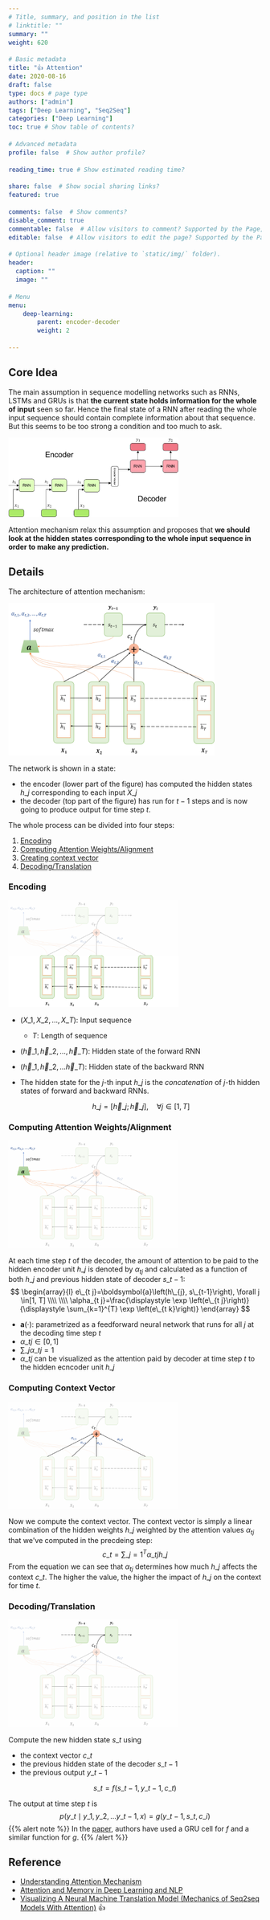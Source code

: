```yaml
---
# Title, summary, and position in the list
# linktitle: ""
summary: ""
weight: 620

# Basic metadata
title: "👍 Attention"
date: 2020-08-16
draft: false
type: docs # page type
authors: ["admin"]
tags: ["Deep Learning", "Seq2Seq"]
categories: ["Deep Learning"]
toc: true # Show table of contents?

# Advanced metadata
profile: false  # Show author profile?

reading_time: true # Show estimated reading time?

share: false  # Show social sharing links?
featured: true

comments: false  # Show comments?
disable_comment: true
commentable: false  # Allow visitors to comment? Supported by the Page, Post, and Docs content types.
editable: false  # Allow visitors to edit the page? Supported by the Page, Post, and Docs content types.

# Optional header image (relative to `static/img/` folder).
header:
  caption: ""
  image: ""

# Menu
menu: 
    deep-learning:
        parent: encoder-decoder
        weight: 2

---
```


## Core Idea

The main assumption in sequence modelling networks such as RNNs, LSTMs and GRUs is that **the current state holds information for the whole of input** seen so far. Hence the final state of a RNN after reading the whole input sequence should contain complete information about that sequence. But this seems to be too strong a condition and too much to ask.

<img src="https://raw.githubusercontent.com/EckoTan0804/upic-repo/master/uPic/1*1JcHGUU7rFgtXC_mydUA_Q.jpeg" alt="Image for post" style="zoom: 33%;" />



Attention mechanism relax this assumption and proposes that **we should look at the hidden states corresponding to the whole input sequence in order to make any prediction.**



## Details

The architecture of attention mechanism:

<img src="https://raw.githubusercontent.com/EckoTan0804/upic-repo/master/uPic/1*e5665dfyxLDgZzKmrZ8Y0Q.png" alt="Image for post" style="zoom: 40%;" />

The network is shown in a state: 

- the encoder (lower part of the figure) has computed the hidden states $h\_j$ corresponding to each input $X\_j$ 
- the decoder (top part of the figure) has run for $t-1$ steps and is now going to produce output for time step $t$.

The whole process can be divided into four steps:

1. [Encoding](#encoding)
2. [Computing Attention Weights/Alignment](#computing-attention-weightsalignment)
3. [Creating context vector](#creating-context-vector)
4. [Decoding/Translation](#decodingtranslation)

### Encoding

<img src="https://raw.githubusercontent.com/EckoTan0804/upic-repo/master/uPic/1*_hL6bQGbYGSJ4E-PgF4UfA.png" alt="Image for post" style="zoom:33%;" />



- $(X\_1, X\_2, \dots, X\_T)$: Input sequence

  - $T$: Length of sequence

- $(\overrightarrow{h}\_{1}, \overrightarrow{h}\_{2}, \dots, \overrightarrow{h}\_{T})$: Hidden state of the forward RNN

- $(\overleftarrow{h}\_{1}, \overleftarrow{h}\_{2}, \ldots \overleftarrow{h}\_{T})$: Hidden state of the backward RNN

- The hidden state for the $j$-th input $h\_j$ is the *concatenation* of $j$-th hidden states of forward and backward RNNs.

  $$
  h\_{j}=\left[\overrightarrow{h}\_{j} ; \overleftarrow{h}\_{j}\right], \quad \forall j \in[1, T]
  $$

### Computing Attention Weights/Alignment

<img src="https://raw.githubusercontent.com/EckoTan0804/upic-repo/master/uPic/1*jiJmd9ako4eBBkEf0igTHA.png" alt="Image for post" style="zoom:33%;" />



At each time step $t$ of the decoder, the amount of attention to be paid to the hidden encoder unit $h\_j$ is denoted by $\alpha_{tj}$ and calculated as a function of both $h\_j$ and previous hidden state of decoder $s\_{t-1}$:
$$
\begin{array}{l}
e\_{t j}=\boldsymbol{a}\left(h\_{j}, s\_{t-1}\right), \forall j \in[1, T] \\\\ \\\\
\alpha_{t j}=\frac{\displaystyle \exp \left(e\_{t j}\right)}{\displaystyle \sum_{k=1}^{T} \exp \left(e\_{t k}\right)}
\end{array}
$$

- $\boldsymbol{a}(\cdot)$: parametrized as a feedforward neural network that runs for all $j$ at the decoding time step $t$
- $\alpha\_{tj} \in [0, 1]$
- $\displaystyle \sum\_j \alpha\_{tj} = 1$
- $\alpha\_{tj}$ can be visualized as the attention paid by decoder at time step $t$ to the hidden ecncoder unit $h\_j$

### Computing Context Vector

<img src="https://raw.githubusercontent.com/EckoTan0804/upic-repo/master/uPic/1*Y78e7OLg9A4LAg3_4bRUGA.png" alt="Image for post" style="zoom:33%;" />



Now we compute the context vector. The context vector is simply a linear combination of the hidden weights $h\_j$ weighted by the attention values $\alpha_{tj}$ that we've computed in the precdeing step:
$$
c\_t = \sum\_{j=1}^T \alpha\_{tj}h\_j
$$
From the equation we can see that $\alpha_{tj}$ determines how much $h\_j$ affects the context $c\_t$. The higher the value, the higher the impact of $h\_j$ on the context for time $t$.

### Decoding/Translation

<img src="https://raw.githubusercontent.com/EckoTan0804/upic-repo/master/uPic/1*uIiUT02LY8aa5Qj4rUZ8Uw.png" alt="Image for post" style="zoom:33%;" />

Compute the new hidden state $s\_t$ using

- the context vector $c\_t$
- the previous hidden state of the decoder $s\_{t-1}$
- the previous output $y\_{t-1}$

$$
s\_{t}=f\left(s\_{t-1}, y\_{t-1}, c\_{t}\right)
$$

The output at time step $t$ is
$$
p\left(y\_{t} \mid y\_{1}, y\_{2}, \ldots y\_{t-1}, x\right)=g\left(y\_{t-1}, s\_{t}, c\_{i}\right)
$$
{{% alert note %}}
In the [paper](https://arxiv.org/pdf/1409.0473.pdf), authors have used a GRU cell for $f$ and a similar function for $g$.
{{% /alert %}}

## Reference

- [Understanding Attention Mechanism](https://medium.com/@shashank7.iitd/understanding-attention-mechanism-35ff53fc328e)
- [Attention and Memory in Deep Learning and NLP](http://www.wildml.com/2016/01/attention-and-memory-in-deep-learning-and-nlp/)
- [Visualizing A Neural Machine Translation Model (Mechanics of Seq2seq Models With Attention)](https://jalammar.github.io/visualizing-neural-machine-translation-mechanics-of-seq2seq-models-with-attention/) 👍



